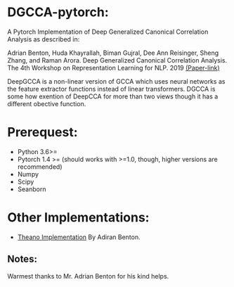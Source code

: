 # DGCCA-pytorch:

A Pytorch Implementation of Deep Generalized Canonical Correlation Analysis as described in:

Adrian Benton, Huda Khayrallah, Biman Gujral, Dee Ann Reisinger, Sheng Zhang, and Raman Arora. Deep Generalized Canonical Correlation Analysis. The 4th Workshop on Representation Learning for NLP. 2019
[(Paper-link)](https://www.aclweb.org/anthology/W19-4301/)


DeepGCCA is a non-linear version of GCCA which uses neural networks as the feature extractor functions instead of linear transformers. DGCCA is some how exention of DeepCCA for more than two views though it has a different obective function.

# Prerequest:

- Python 3.6>=
- Pytorch 1.4 >= (should works with >=1.0, though, higher versions are recommended)
- Numpy
- Scipy
- Seanborn

# Other Implementations:

 - [Theano Implementation](https://bitbucket.org/adrianbenton/dgcca-py3/src/master/) By Adiran Benton.
 
 
 ## Notes:
 
 Warmest thanks to Mr. Adrian Benton for his kind helps.
